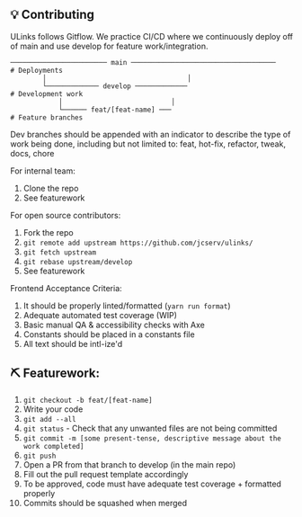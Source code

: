 ## 💡 Contributing

ULinks follows Gitflow. We practice CI/CD where we continuously deploy off of main and use develop for feature work/integration.

```
──────────────────────── main ────────────────────────────────────    # Deployments
        │                                   │
        └───────────── develop ─────────────                          # Development work
            │                           │
            └────── feat/[feat-name] ───                              # Feature branches
```

Dev branches should be appended with an indicator to describe the type of work being done, including but not limited to:
feat, hot-fix, refactor, tweak, docs, chore

For internal team:
1. Clone the repo
2. See featurework

For open source contributors:
1. Fork the repo
2. `git remote add upstream https://github.com/jcserv/ulinks/`
3. `git fetch upstream`
4. `git rebase upstream/develop`
5. See featurework

Frontend Acceptance Criteria:
1. It should be properly linted/formatted (`yarn run format`)
2. Adequate automated test coverage (WIP)
3. Basic manual QA & accessibility checks with Axe
4. Constants should be placed in a constants file
5. All text should be intl-ize'd

## ⛏️ Featurework:

1. `git checkout -b feat/[feat-name]`
2. Write your code
3. `git add --all`
4. `git status` - Check that any unwanted files are not being committed
5. `git commit -m [some present-tense, descriptive message about the work completed]`
6. `git push`
7. Open a PR from that branch to develop (in the main repo)
8. Fill out the pull request template accordingly
9. To be approved, code must have adequate test coverage + formatted properly
10. Commits should be squashed when merged
